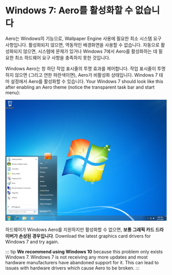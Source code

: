 # Windows 7: Aero를 활성화할 수 없습니다

Aero는 Windows의 기능으로, Wallpaper Engine 사용에 필요한 최소 시스템 요구 사항입니다. 활성화되지 않으면, 역동적인 배경화면을 사용할 수 없습니다. 자동으로 활성화되지 않으면, 시스템에 문제가 있거나 Windows 7에서 Aero를 활성화하는 데 필요한 최소 하드웨어 요구 사항을 충족하지 못한 것입니다.

Windows Aero는 창 하단 작업 표시줄의 투명 효과를 제어합니다. 작업 표시줄이 투명하지 않으면 (그리고 연한 파란색이면), Aero가 비활성화 상태입니다. Windows 7 테마 설정에서 Aero를 활성화할 수 있습니다. Your Windows 7 should look like this after enabling an Aero theme (notice the transparent task bar and start menu):

![Windows 7 with Aero](./w7.png)

하드웨어가 Windows Aero를 지원하지만 활성화할 수 없으면, **보통 그래픽 카드 드라이버가 손상된 경우입니다**. Download the latest graphics card drivers for Windows 7 and try again.

::: tip **We recommend using Windows 10** because this problem only exists Windows 7. Windows 7 is not receiving any more updates and most hardware manufacturers have abandoned support for it. This can lead to issues with hardware drivers which cause Aero to be broken. :::
